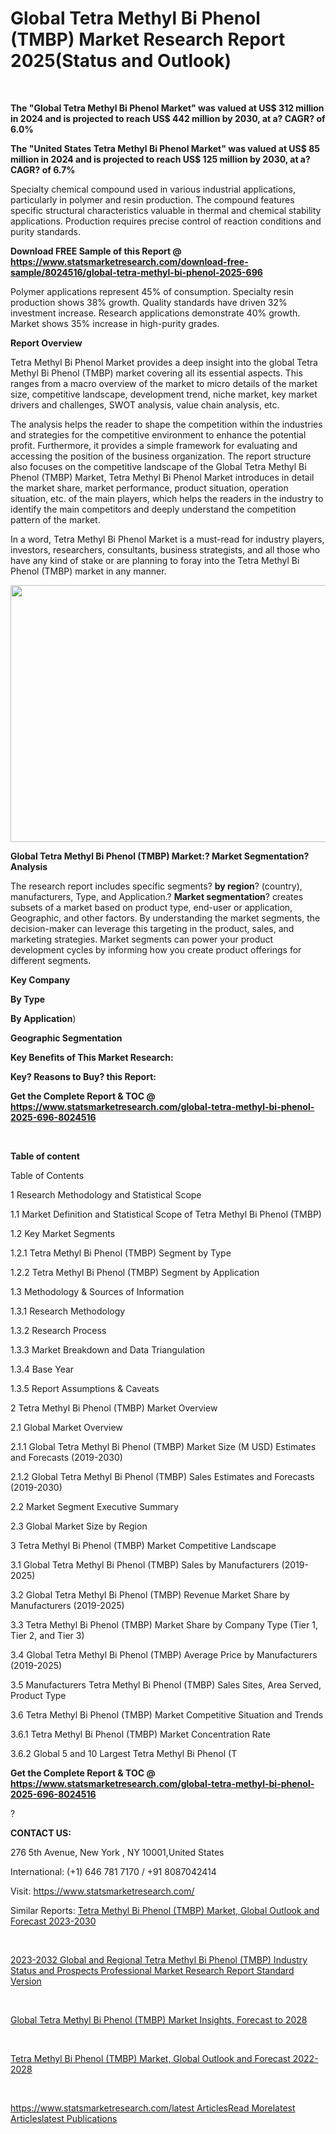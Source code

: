 <h1>Global Tetra Methyl Bi Phenol (TMBP) Market Research Report 2025(Status and Outlook)</h1><br/><p><strong>The "Global Tetra Methyl Bi Phenol Market" was valued at US$ 312 million in 2024 and is projected to reach US$ 442 million by 2030, at a? <strong>CAGR</strong>? of 6.0%</strong></p>
 
 
 
 <p><strong>The "United States Tetra Methyl Bi Phenol Market" was valued at US$ 85 million in 2024 and is projected to reach US$ 125 million by 2030, at a? <strong>CAGR</strong>? of 6.7%</strong></p>
 
 
 
 <p>Specialty chemical compound used in various industrial applications, particularly in polymer and resin production. The compound features specific structural characteristics valuable in thermal and chemical stability applications. Production requires precise control of reaction conditions and purity standards.</p>
 
 
 
 <p><strong>Download FREE Sample of this Report @ <a href="https://www.statsmarketresearch.com/download-free-sample/8024516/global-tetra-methyl-bi-phenol-2025-696">https://www.statsmarketresearch.com/download-free-sample/8024516/global-tetra-methyl-bi-phenol-2025-696</a></strong></p>
 
 
 
 <p>Polymer applications represent 45% of consumption. Specialty resin production shows 38% growth. Quality standards have driven 32% investment increase. Research applications demonstrate 40% growth. Market shows 35% increase in high-purity grades.</p>
 
 
 
 <p><strong>Report Overview</strong></p>
 
 
 
 <p>Tetra Methyl Bi Phenol Market provides a deep insight into the global Tetra Methyl Bi Phenol (TMBP) market covering all its essential aspects. This ranges from a macro overview of the market to micro details of the market size, competitive landscape, development trend, niche market, key market drivers and challenges, SWOT analysis, value chain analysis, etc.</p>
 
 
 
 <p>The analysis helps the reader to shape the competition within the industries and strategies for the competitive environment to enhance the potential profit. Furthermore, it provides a simple framework for evaluating and accessing the position of the business organization. The report structure also focuses on the competitive landscape of the Global Tetra Methyl Bi Phenol (TMBP) Market, Tetra Methyl Bi Phenol Market introduces in detail the market share, market performance, product situation, operation situation, etc. of the main players, which helps the readers in the industry to identify the main competitors and deeply understand the competition pattern of the market.</p>
 
 
 
 <p>In a word, Tetra Methyl Bi Phenol Market is a must-read for industry players, investors, researchers, consultants, business strategists, and all those who have any kind of stake or are planning to foray into the Tetra Methyl Bi Phenol (TMBP) market in any manner.</p>
 
 
 
 <p><img alt="" src="https://www.24marketreports.com/assets/report-images/SteelFiberinUndergroundMarket.jpg" style="height:411px; width:731px" /></p>
 
 
 
 <p><strong>Global Tetra Methyl Bi Phenol (TMBP) Market:? Market Segmentation? Analysis</strong></p>
 
 
 
 <p>The research report includes specific segments? <strong>by region</strong>? (country), manufacturers, Type, and Application.? <strong>Market segmentation</strong>? creates subsets of a market based on product type, end-user or application, Geographic, and other factors. By understanding the market segments, the decision-maker can leverage this targeting in the product, sales, and marketing strategies. Market segments can power your product development cycles by informing how you create product offerings for different segments.</p>
 
 
 
 <p><strong>Key Company</strong></p>
 
 
 
 <p><strong>By Type</strong></p>
 
 
 
 <p><strong><strong>By Application</strong></strong>)</p>
 
 
 
 <p><strong>Geographic Segmentation</strong></p>
 
 
 
 <p><strong>Key Benefits of This Market Research:</strong></p>
 
 
 
 <p><strong>Key? <strong>Reasons to Buy</strong>? this Report:</strong></p>
 
 
 
 <div><b>Get the Complete Report & TOC @ <a href="https://www.statsmarketresearch.com/global-tetra-methyl-bi-phenol-2025-696-8024516">https://www.statsmarketresearch.com/global-tetra-methyl-bi-phenol-2025-696-8024516</a></b></div>
 
 
 
 <p><br />
 
 <b>Table of content</b></p>
 
 
 
 <p>Table of Contents<br />
 
 1 Research Methodology and Statistical Scope<br />
 
 1.1 Market Definition and Statistical Scope of Tetra Methyl Bi Phenol (TMBP)<br />
 
 1.2 Key Market Segments<br />
 
 1.2.1 Tetra Methyl Bi Phenol (TMBP) Segment by Type<br />
 
 1.2.2 Tetra Methyl Bi Phenol (TMBP) Segment by Application<br />
 
 1.3 Methodology & Sources of Information<br />
 
 1.3.1 Research Methodology<br />
 
 1.3.2 Research Process<br />
 
 1.3.3 Market Breakdown and Data Triangulation<br />
 
 1.3.4 Base Year<br />
 
 1.3.5 Report Assumptions & Caveats<br />
 
 2 Tetra Methyl Bi Phenol (TMBP) Market Overview<br />
 
 2.1 Global Market Overview<br />
 
 2.1.1 Global Tetra Methyl Bi Phenol (TMBP) Market Size (M USD) Estimates and Forecasts (2019-2030)<br />
 
 2.1.2 Global Tetra Methyl Bi Phenol (TMBP) Sales Estimates and Forecasts (2019-2030)<br />
 
 2.2 Market Segment Executive Summary<br />
 
 2.3 Global Market Size by Region<br />
 
 3 Tetra Methyl Bi Phenol (TMBP) Market Competitive Landscape<br />
 
 3.1 Global Tetra Methyl Bi Phenol (TMBP) Sales by Manufacturers (2019-2025)<br />
 
 3.2 Global Tetra Methyl Bi Phenol (TMBP) Revenue Market Share by Manufacturers (2019-2025)<br />
 
 3.3 Tetra Methyl Bi Phenol (TMBP) Market Share by Company Type (Tier 1, Tier 2, and Tier 3)<br />
 
 3.4 Global Tetra Methyl Bi Phenol (TMBP) Average Price by Manufacturers (2019-2025)<br />
 
 3.5 Manufacturers Tetra Methyl Bi Phenol (TMBP) Sales Sites, Area Served, Product Type<br />
 
 3.6 Tetra Methyl Bi Phenol (TMBP) Market Competitive Situation and Trends<br />
 
 3.6.1 Tetra Methyl Bi Phenol (TMBP) Market Concentration Rate<br />
 
 3.6.2 Global 5 and 10 Largest Tetra Methyl Bi Phenol (T</p>
 
 
 
 <div><b>Get the Complete Report & TOC @ <a href="https://www.statsmarketresearch.com/global-tetra-methyl-bi-phenol-2025-696-8024516">https://www.statsmarketresearch.com/global-tetra-methyl-bi-phenol-2025-696-8024516</a></b></div>
 
 
 
 <p>? </p>
 
 
 
 <p><b>CONTACT US:</b><br />
 
 276 5th Avenue, New York , NY 10001,United States<br />
 
 International: (+1) 646 781 7170 / +91 8087042414<br />
 
 Visit: <a href="https://www.statsmarketresearch.com/">https://www.statsmarketresearch.com/</a><br />
 
 Similar Reports: <a href="https://www.statsmarketresearch.com/global-tetra-methyl-bi-phenol-2025-696-8024516">Tetra Methyl Bi Phenol (TMBP) Market, Global Outlook and Forecast 2023-2030</a><br />
 
 <br />
 
 <a href="https://www.statsmarketresearch.com/global-tetra-methyl-bi-phenol-2025-696-8024516">2023-2032 Global and Regional Tetra Methyl Bi Phenol (TMBP) Industry Status and Prospects Professional Market Research Report Standard Version</a><br />
 
 <br />
 
 <a href="https://www.statsmarketresearch.com/global-tetra-methyl-bi-phenol-2025-696-8024516">Global Tetra Methyl Bi Phenol (TMBP) Market Insights, Forecast to 2028</a><br />
 
 <br />
 
 <a href="https://www.statsmarketresearch.com/global-tetra-methyl-bi-phenol-2025-696-8024516">Tetra Methyl Bi Phenol (TMBP) Market, Global Outlook and Forecast 2022-2028</a><br />
 
 <br />
 
 <a href="https://gyeongbokgung.com">https://www.statsmarketresearch.com/</a><a href="https://hallyeomaritime.com">latest Articles</a><a href="https://jingwansa.com">Read More</a><a href="https://nguoiviet.jp/">latest Articles</a><a href="https://www.intelmarketresearch.com/">latest Publications</a></p>
